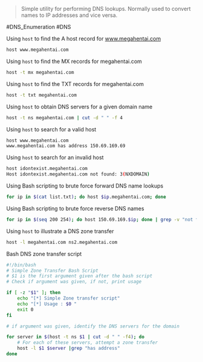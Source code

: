 > Simple utility for performing DNS lookups.
> Normally used to convert names to IP addresses and vice versa.


#DNS_Enumeration #DNS

Using `host` to find the A host record for www.megahentai.com
```bash
host www.megahentai.com
```

Using `host` to find the MX records for megahentai.com
```bash
host -t mx megahentai.com
```

Using `host` to find the TXT records for megahentai.com
```bash
host -t txt megahentai.com
```

Using `host` to obtain DNS servers for a given domain name
```bash
host -t ns megahentai.com | cut -d " " -f 4
```

Using `host` to search for a valid host
```bash
host www.megahentai.com
www.megahentai.com has address 150.69.169.69 
```

Using `host` to search for an invalid host
```bash
host idontexist.megahentai.com
Host idontexist.megahentai.com not found: 3(NXDOMAIN)
```

Using Bash scripting to brute force forward DNS name lookups
```bash
for ip in $(cat list.txt); do host $ip.megahentai.com; done
```

Using Bash scripting to brute force reverse DNS names
```bash
for ip in $(seq 200 254); do host 150.69.169.$ip; done | grep -v "not found"
```

Using `host` to illustrate a DNS zone transfer
```bash
host -l megahentai.com ns2.megahentai.com
```

Bash DNS zone transfer script
```bash
#!/bin/bash 
# Simple Zone Transfer Bash Script 
# $1 is the first argument given after the bash script 
# Check if argument was given, if not, print usage 

if [ -z "$1" ]; then 
	echo "[*] Simple Zone transfer script" 
	echo "[*] Usage : $0 " 
	exit 0 
fi 

# if argument was given, identify the DNS servers for the domain 

for server in $(host -t ns $1 | cut -d " " -f4); do 
	# For each of these servers, attempt a zone transfer 
	host -l $1 $server |grep "has address" 
done
```